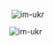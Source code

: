 <h3 align="left"></h3>
<p align="left">
</p>

<p>&nbsp;<img align="center" src="https://github-readme-stats.vercel.app/api?username=im-ukr&show_icons=true&theme=dark&title_color=fdfcfc&locale=en" alt="im-ukr" /></p>

<p><img align="center" src="https://github-readme-streak-stats.herokuapp.com/?user=im-ukr&theme=dark" alt="im-ukr" /></p>

